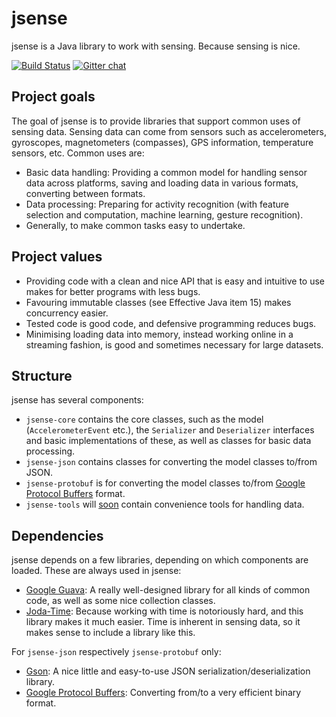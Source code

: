 # jsense

jsense is a Java library to work with sensing. Because sensing is nice.

[![Build Status](https://travis-ci.org/markuswustenberg/jsense.png?branch=master)](https://travis-ci.org/markuswustenberg/jsense)
[![Gitter chat](https://badges.gitter.im/markuswustenberg/jsense.png)](https://gitter.im/markuswustenberg/jsense)

## Project goals

The goal of jsense is to provide libraries that support common uses of sensing data. Sensing data can come from sensors such as accelerometers, gyroscopes, magnetometers (compasses), GPS information, temperature sensors, etc. Common uses are:

- Basic data handling: Providing a common model for handling sensor data across platforms, saving and loading data in various formats, converting between formats.
- Data processing: Preparing for activity recognition (with feature selection and computation, machine learning, gesture recognition).
- Generally, to make common tasks easy to undertake.

## Project values

- Providing code with a clean and nice API that is easy and intuitive to use makes for better programs with less bugs.
- Favouring immutable classes (see Effective Java item 15) makes concurrency easier.
- Tested code is good code, and defensive programming reduces bugs.
- Minimising loading data into memory, instead working online in a streaming fashion, is good and sometimes necessary for large datasets.

## Structure

jsense has several components:

- `jsense-core` contains the core classes, such as the model (`AccelerometerEvent` etc.), the `Serializer` and `Deserializer` interfaces and basic implementations of these, as well as classes for basic data processing.
- `jsense-json` contains classes for converting the model classes to/from JSON.
- `jsense-protobuf` is for converting the model classes to/from [Google Protocol Buffers](https://developers.google.com/protocol-buffers/) format.
- `jsense-tools` will [soon](https://github.com/markuswustenberg/jsense/issues/26) contain convenience tools for handling data.

## Dependencies

jsense depends on a few libraries, depending on which components are loaded. These are always used in jsense:

- [Google Guava](https://code.google.com/p/guava-libraries/): A really well-designed library for all kinds of common code, as well as some nice collection classes.
- [Joda-Time](http://www.joda.org/joda-time/): Because working with time is notoriously hard, and this library makes it much easier. Time is inherent in sensing data, so it makes sense to include a library like this.

For `jsense-json` respectively `jsense-protobuf` only:

- [Gson](https://code.google.com/p/google-gson/): A nice little and easy-to-use JSON serialization/deserialization library.
- [Google Protocol Buffers](https://developers.google.com/protocol-buffers/): Converting from/to a very efficient binary format.
